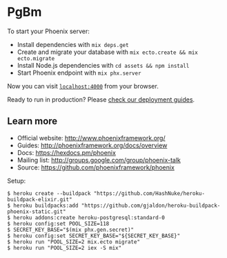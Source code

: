 # PgBm

To start your Phoenix server:

  * Install dependencies with `mix deps.get`
  * Create and migrate your database with `mix ecto.create && mix ecto.migrate`
  * Install Node.js dependencies with `cd assets && npm install`
  * Start Phoenix endpoint with `mix phx.server`

Now you can visit [`localhost:4000`](http://localhost:4000) from your browser.

Ready to run in production? Please [check our deployment guides](http://www.phoenixframework.org/docs/deployment).

## Learn more

  * Official website: http://www.phoenixframework.org/
  * Guides: http://phoenixframework.org/docs/overview
  * Docs: https://hexdocs.pm/phoenix
  * Mailing list: http://groups.google.com/group/phoenix-talk
  * Source: https://github.com/phoenixframework/phoenix

Setup:

    $ heroku create --buildpack "https://github.com/HashNuke/heroku-buildpack-elixir.git"
    $ heroku buildpacks:add "https://github.com/gjaldon/heroku-buildpack-phoenix-static.git"
    $ heroku addons:create heroku-postgresql:standard-0
    $ heroku config:set POOL_SIZE=118 
    $ SECRET_KEY_BASE="$(mix phx.gen.secret)"
    $ heroku config:set SECRET_KEY_BASE="${SECRET_KEY_BASE}"
    $ heroku run "POOL_SIZE=2 mix.ecto migrate"
    $ heroku run "POOL_SIZE=2 iex -S mix"